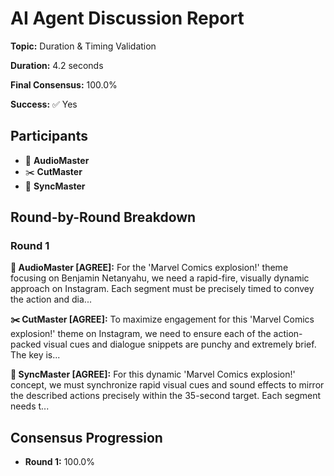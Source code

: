 # AI Agent Discussion Report

**Topic:** Duration & Timing Validation

**Duration:** 4.2 seconds

**Final Consensus:** 100.0%

**Success:** ✅ Yes

## Participants

- 🎵 **AudioMaster**
- ✂️ **CutMaster**
- 🎯 **SyncMaster**

## Round-by-Round Breakdown

### Round 1

**🎵 AudioMaster [AGREE]:** For the 'Marvel Comics explosion!' theme focusing on Benjamin Netanyahu, we need a rapid-fire, visually dynamic approach on Instagram. Each segment must be precisely timed to convey the action and dia...

**✂️ CutMaster [AGREE]:** To maximize engagement for this 'Marvel Comics explosion!' theme on Instagram, we need to ensure each of the action-packed visual cues and dialogue snippets are punchy and extremely brief.  The key is...

**🎯 SyncMaster [AGREE]:** For this dynamic 'Marvel Comics explosion!' concept, we must synchronize rapid visual cues and sound effects to mirror the described actions precisely within the 35-second target. Each segment needs t...

## Consensus Progression

- **Round 1:** 100.0%
